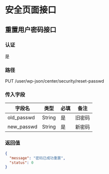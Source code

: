 # 安全页面接口

## 重置用户密码接口

### 认证

是

### 路径

PUT /user/wp-json/center/security/reset-passwd

### 传入字段

| 字段名        | 类型     | 必填  | 备注  |
|------------|--------|-----|-----|
| old_passwd | String | 是   | 旧密码 |
| new_passwd | String | 是   | 新密码 |

### 返回值

```json
{
  "message": "密码已成功重置",
  "status": 0
}
```
